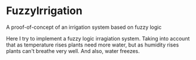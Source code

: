 # FuzzyIrrigation
A proof-of-concept of an irrigation system based on fuzzy logic


Here I try to implement a fuzzy logic irragiation system. Taking into account that as temperature rises plants need more water, but as humidity rises plants can't breathe very well. And also, water freezes.
